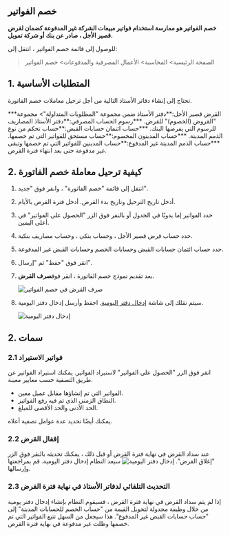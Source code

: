 ## خصم الفواتير

**خصم الفواتير هو ممارسة استخدام فواتير مبيعات الشركة غير المدفوعة كضمان لقرض قصير الأجل ، صادر عن بنك أو شركة تمويل.**

للوصول إلى قائمة خصم الفواتير ، انتقل إلى:

> الصفحة الرئيسية> المحاسبة> الأعمال المصرفية والمدفوعات> خصم الفواتير

## 1. المتطلبات الأساسية

تحتاج إلى إنشاء دفاتر الأستاذ التالية من أجل ترحيل معاملات خصم الفاتورة.

***القرض قصير الأجل:**دفتر الأستاذ ضمن مجموعة "المطلوبات المتداولة"> مجموعة "القروض (الخصوم)" للقرض.
***رسوم الحساب المصرفي:**دفتر الأستاذ المصاريف للرسوم التي يفرضها البنك.
***حساب ائتمان حسابات القبض:**حساب تحكم من نوع الذمم المدينة.
***حساب المدينون المخصوم:**حساب مستحق للفواتير التي تم خصمها.
***حساب الذمم المدينة غير المدفوع:**حساب المدينين للفواتير التي تم خصمها وتبقى غير مدفوعة حتى بعد انتهاء فترة القرض.

## 2. كيفية ترحيل معاملة خصم الفاتورة

1. انتقل إلى قائمة "خصم الفاتورة" ، وانقر فوق "جديد".
2. أدخل تاريخ الترحيل وتاريخ بدء القرض. أدخل فترة القرض بالأيام.
3. حدد الفواتير إما يدويًا في الجدول أو بالنقر فوق الزر "الحصول على الفواتير" في أعلى اليمين.
4. حدد حساب قرض قصير الأجل ، وحساب بنكي ، وحساب مصاريف بنكية.
5. حدد حساب ائتمان حسابات القبض وحسابات الخصم وحسابات القبض غير المدفوعة.
6. انقر فوق "حفظ" ثم "إرسال".
7. بعد تقديم نموذج خصم الفاتورة ، انقر فوق**صرف القرض**.
    
    ![صرف القرض في خصم الفواتير](https://docs.erpnext.com/files/invoice-discounting.png)
    
8. سيتم نقلك إلى شاشة [إدخال دفتر اليومية](https://docs.erpnext.com/docs/v13/user/manual/en/accounts/journal-entry). احفظ وأرسل إدخال دفتر اليومية.
    
    ![إدخال دفتر اليومية](https://docs.erpnext.com/files/invoice-discounting-journal-entry.png)
    

## 2. سمات

### 2.1 فواتير الاستيراد

انقر فوق الزر "الحصول على الفواتير" لاستيراد الفواتير. يمكنك استيراد الفواتير عن طريق التصفية حسب معايير معينة.

* الفواتير التي تم إنشاؤها مقابل عميل معين.
* النطاق الزمني الذي تم فيه رفع الفواتير.
* الحد الأدنى والحد الأقصى للمبلغ.

يمكنك أيضًا تحديد عدة عوامل تصفية أعلاه.

### 2.2 إقفال القرض

عند سداد القرض في نهاية فترة القرض أو قبل ذلك ، يمكنك تحديثه بالنقر فوق الزر "إغلاق القرض". ![إدخال دفتر اليومية](https://docs.erpnext.com/files/invoice-discounting-close-loan.png) سيعد النظام إدخال دفتر اليومية. قم بمراجعتها وإرسالها.

### 2.3 التحديث التلقائي لدفاتر الأستاذ في نهاية فترة القرض

إذا لم يتم سداد القرض في نهاية فترة القرض ، فسيقوم النظام بإنشاء إدخال دفتر يومية من خلال وظيفة مجدولة لتحويل القيمة من "حساب الخصم للحسابات المدينة" إلى "حساب حسابات القبض غير المدفوع". هذا سيجعل من السهل تتبع الفواتير التي تم خصمها وظلت غير مدفوعة في نهاية فترة القرض.